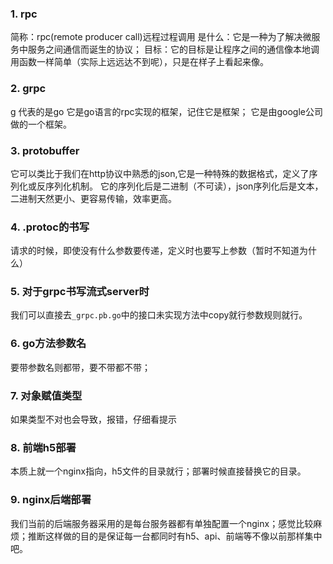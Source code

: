 ### 1. rpc
简称：rpc(remote producer call)远程过程调用
是什么：它是一种为了解决微服务中服务之间通信而诞生的协议；
目标：它的目标是让程序之间的通信像本地调用函数一样简单（实际上远远达不到呢），只是在样子上看起来像。

### 2. grpc
g 代表的是go 它是go语言的rpc实现的框架，记住它是框架；
它是由google公司做的一个框架。

### 3. protobuffer
它可以类比于我们在http协议中熟悉的json,它是一种特殊的数据格式，定义了序列化或反序列化机制。
它的序列化后是二进制（不可读），json序列化后是文本，二进制天然更小、更容易传输，效率更高。

### 4. .protoc的书写
请求的时候，即使没有什么参数要传递，定义时也要写上参数（暂时不知道为什么）

### 5. 对于grpc书写流式server时
我们可以直接去`_grpc.pb.go`中的接口未实现方法中copy就行参数规则就行。

### 6. go方法参数名
要带参数名则都带，要不带都不带；

### 7. 对象赋值类型
如果类型不对也会导致，报错，仔细看提示

### 8. 前端h5部署
本质上就一个nginx指向，h5文件的目录就行；部署时候直接替换它的目录。

### 9. nginx后端部署
我们当前的后端服务器采用的是每台服务器都有单独配置一个nginx；感觉比较麻烦；推断这样做的目的是保证每一台都同时有h5、api、前端等不像以前那样集中吧。






